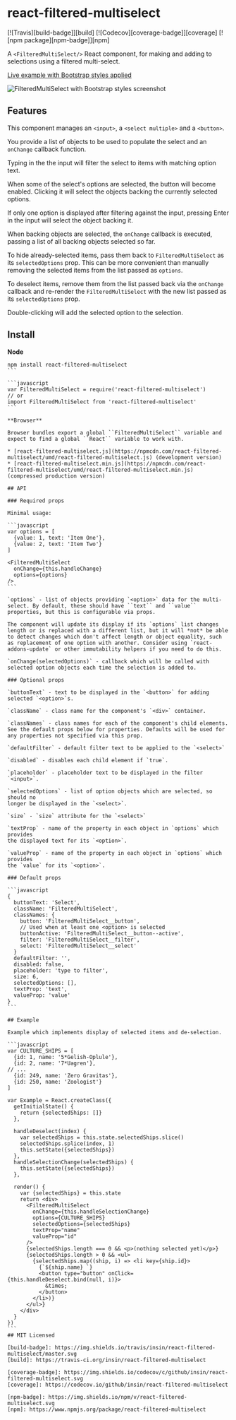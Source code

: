# react-filtered-multiselect

[![Travis][build-badge]][build]
[![Codecov][coverage-badge]][coverage]
[![npm package][npm-badge]][npm]

A `<FilteredMultiSelect/>` React component, for making and adding to selections using a filtered multi-select.

[Live example with Bootstrap styles applied](http://insin.github.io/react-filtered-multiselect/)

![FilteredMultiSelect with Bootstrap styles screenshot](https://github.com/insin/react-filtered-multiselect/raw/master/bootstrap-example.png "A FilteredMultiSelect with Bootstrap styles applied")

## Features

This component manages an `<input>`, a `<select multiple>` and a `<button>`.

You provide a list of objects to be used to populate the select and an `onChange` callback function.

Typing in the the input will filter the select to items with matching option text.

When some of the select's options are selected, the button will become enabled. Clicking it will select the objects backing the currently selected options.

If only one option is displayed after filtering against the input, pressing Enter in the input will select the object backing it.

When backing objects are selected, the `onChange` callback is executed, passing a list of all backing objects selected so far.

To hide already-selected items, pass them back to `FilteredMultiSelect` as its `selectedOptions` prop. This can be more convenient than manually removing the selected items from the list passed as `options`.

To deselect items, remove them from the list passed back via the `onChange` callback and re-render the `FilteredMultiSelect` with the new list passed as its `selectedOptions` prop.

Double-clicking will add the selected option to the selection.

## Install

**Node**

````
npm install react-filtered-multiselect
```

```javascript
var FilteredMultiSelect = require('react-filtered-multiselect')
// or
import FilteredMultiSelect from 'react-filtered-multiselect'
```

**Browser**

Browser bundles export a global ``FilteredMultiSelect`` variable and expect to find a global ``React`` variable to work with.

* [react-filtered-multiselect.js](https://npmcdn.com/react-filtered-multiselect/umd/react-filtered-multiselect.js) (development version)
* [react-filtered-multiselect.min.js](https://npmcdn.com/react-filtered-multiselect/umd/react-filtered-multiselect.min.js) (compressed production version)

## API

### Required props

Minimal usage:

```javascript
var options = [
  {value: 1, text: 'Item One'},
  {value: 2, text: 'Item Two'}
]

<FilteredMultiSelect
  onChange={this.handleChange}
  options={options}
/>
```

`options` - list of objects providing `<option>` data for the multi-select. By default, these should have ``text`` and ``value`` properties, but this is configurable via props.

The component will update its display if its `options` list changes length or is replaced with a different list, but it will *not* be able to detect changes which don't affect length or object equality, such as replacement of one option with another. Consider using `react-addons-update` or other immutability helpers if you need to do this.

`onChange(selectedOptions)` - callback which will be called with selected option objects each time the selection is added to.

### Optional props

`buttonText` - text to be displayed in the `<button>` for adding selected `<option>`s.

`className` - class name for the component's `<div>` container.

`classNames` - class names for each of the component's child elements. See the default props below for properties. Defaults will be used for any properties not specified via this prop.

`defaultFilter` - default filter text to be applied to the `<select>`

`disabled` - disables each child element if `true`.

`placeholder` - placeholder text to be displayed in the filter `<input>`.

`selectedOptions` - list of option objects which are selected, so should no
longer be displayed in the `<select>`.

`size` - `size` attribute for the `<select>`

`textProp` - name of the property in each object in `options` which provides
the displayed text for its `<option>`.

`valueProp` - name of the property in each object in `options` which provides
the `value` for its `<option>`.

### Default props

```javascript
{
  buttonText: 'Select',
  className: 'FilteredMultiSelect',
  classNames: {
    button: 'FilteredMultiSelect__button',
    // Used when at least one <option> is selected
    buttonActive: 'FilteredMultiSelect__button--active',
    filter: 'FilteredMultiSelect__filter',
    select: 'FilteredMultiSelect__select'
  }
  defaultFilter: '',
  disabled: false,
  placeholder: 'type to filter',
  size: 6,
  selectedOptions: [],
  textProp: 'text',
  valueProp: 'value'
}
```

## Example

Example which implements display of selected items and de-selection.

```javascript
var CULTURE_SHIPS = [
  {id: 1, name: '5*Gelish-Oplule'},
  {id: 2, name: '7*Uagren'},
// ...
  {id: 249, name: 'Zero Gravitas'},
  {id: 250, name: 'Zoologist'}
]

var Example = React.createClass({
  getInitialState() {
    return {selectedShips: []}
  },

  handleDeselect(index) {
    var selectedShips = this.state.selectedShips.slice()
    selectedShips.splice(index, 1)
    this.setState({selectedShips})
  },
  handleSelectionChange(selectedShips) {
    this.setState({selectedShips})
  },

  render() {
    var {selectedShips} = this.state
    return <div>
      <FilteredMultiSelect
        onChange={this.handleSelectionChange}
        options={CULTURE_SHIPS}
        selectedOptions={selectedShips}
        textProp="name"
        valueProp="id"
      />
      {selectedShips.length === 0 && <p>(nothing selected yet)</p>}
      {selectedShips.length > 0 && <ul>
        {selectedShips.map((ship, i) => <li key={ship.id}>
          {`${ship.name} `}
          <button type="button" onClick={this.handleDeselect.bind(null, i)}>
            &times;
          </button>
        </li>)}
      </ul>}
    </div>
  }
})
```
## MIT Licensed

[build-badge]: https://img.shields.io/travis/insin/react-filtered-multiselect/master.svg
[build]: https://travis-ci.org/insin/react-filtered-multiselect

[coverage-badge]: https://img.shields.io/codecov/c/github/insin/react-filtered-multiselect.svg
[coverage]: https://codecov.io/github/insin/react-filtered-multiselect

[npm-badge]: https://img.shields.io/npm/v/react-filtered-multiselect.svg
[npm]: https://www.npmjs.org/package/react-filtered-multiselect
